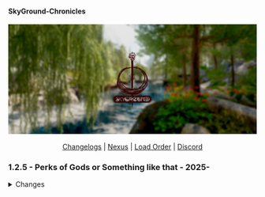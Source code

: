 #### SkyGround-Chronicles

![](https://github.com/ItzIvy05/SkyGround-Chronicles/blob/main/Resources/5.png)

<p align="center">
  <a href="https://github.com/ItzIvy05/SkyGround-Chronicles/blob/main/CHANGELOG.md">Changelogs</a> |
  <a href="https://www.nexusmods.com/skyrimspecialedition/mods/147012">Nexus</a> |
  <a href="https://loadorderlibrary.com/lists/skyground-chronicles-2">Load Order</a> |
  <a href="https://discord.gg/FB62v6whbh">Discord</a>
</p>


### 1.2.5 - Perks of Gods or Something like that - 2025-
<Details>
   <summary>Changes</summary>
   
#### New Additions
- [Loading Menu Overhaul](https://www.nexusmods.com/skyrimspecialedition/mods/149874)
- [Nightgate Inn Revived](https://www.nexusmods.com/skyrimspecialedition/mods/121244)
- [MCO - First Person Patch](https://www.nexusmods.com/skyrimspecialedition/mods/113670)
- [Vanaheimr Mountains - 4K (Main Profile only)](https://www.nexusmods.com/skyrimspecialedition/mods/115471)
- [Savior's Hide Replacer 2](https://www.nexusmods.com/skyrimspecialedition/mods/129638)
- [LOD Unloading Bug Fix (Adding it back with custom script tweaks)](https://www.nexusmods.com/skyrimspecialedition/mods/61251)
- [Sonderbains Steady On Stepping - 3BA (3BBB) Bodyslide Presets](https://www.nexusmods.com/skyrimspecialedition/mods/156243)
- [Magicka Surge - A Magicka Spell Mod](https://www.nexusmods.com/skyrimspecialedition/mods/121513)
- [Ivy Stendarr Beacon Overhaul](https://www.nexusmods.com/skyrimspecialedition/mods/156160)
- [Skyland High Hrothgar - Complex Parallax Textures](https://www.nexusmods.com/skyrimspecialedition/mods/43041)
- [Love Is In The Air - Dynamic NPC Marriages](https://www.nexusmods.com/skyrimspecialedition/mods/155836)
- [Riften Extension - Southwoods District](https://www.nexusmods.com/skyrimspecialedition/mods/47074)


**Body/NPC Replacers**
- [AshThorn - WeelBones' Irileth Overhaul]()
- [Female Hands Redone]()
- [Xelzaz - Custom Fully Voiced Argonian Telvanni Follower]()
- [Lulu's Xelzaz - Xelzaz Visual replacer]()
- [Requiem - Xelzaz]()
- [LoreBox - Item and Spell Tooltips]()
- [Requiem Armor Insight]()
- [Nilheim - Misc Quest Expansion]()
- [Smooth Cancel Attack]()
- [Better Reach Trees]()
- [Floating Subtitles]()
- [Beards by Hvergelmir]()
- [Beards by Hvergelmir for High Poly Head]()
- [Beards of Power]()
- [Beards of Power - 3D Real beards]()
- [Better Reach Trees - Majestic Mountains Complex Material Patch]()
- [Skyrim Souls RE - Updated]()
- [LDD - Detail Makeup - HPH]()
- [Skyrim Cut Content Restoration]()
- [Tomato's Riften and Ratway]()
- [Grand Solitude - The Walls of High King Erling]()
- [Grand Solitude Patch Collection]()
- [Grand Solitude - C.O.I.N. Bank Exchange]()
- [Drengin's Blue Palace Terrace. Renewed version]()
- [Valhalla Bridges (Meshes only)]()
- [Windhelm Walkway]()
- [Solstheim Fantasy Paper Map for FWMF]()

#### Removed
- [Dxvk Async ENB Injector]()
- [Don't Stay in The Water (Does not really work with 1170 and kinda cause errors)]()
- [Skyland - High Hrothgar - Parallax]()
- [Little Witch Taeka Elixi]()
- [Celestine]()
- [Contextual Crosshair]()
- [Contextual Crosshair - Crosshair and Detection Meter Fix]()
- [Happy Little Tree - High Quality Ivy Replacer Addon (I know it looks cool but Performance profile is Performance profile)]()
- [SkyParkour v2 - Invisible Markers]()
- [Thuldor's Ivarstead and Its patches]()
- [Thuldor's Ivarstead - Botox Patch]()
- [Ivarstead Well Addon Integrated into Thuldor's Ivarstead with Notice Board]()
- [Ivy Ivarstead Well With CotN Roof for Thuldor's Ivarstead]()
- [Cancel Attack for MCO-ADXP]()

#### Updated
- [Domino SMP to 3BA]()
- [Alternate Perspective - TrueHUD Compatibility Fix]()
- [SSE Engine Fixes (SKSE Plugin)]()
- [KreatE]()
- [ENB Extender for Skyrim]()
- [Snazzy Location Resources]()
- [Snazzy Dawnstar AIO]()
- [Snazzy Morthal AIO]()
- [COTN Dawnstar Patch Collection (RERUN)]()
- [Northern Roads - Collision and Placement Fix - Meshes]()
- [OnMagicEffectApply Replacer Effective - Skyrim Extended Cut S-and-S]()
- [Psychopatchist Purgatory]()
- [Unofficial Skyrim Special Edition Patch - USSEP]()
- [Comprehensive Attack Rate Patch - SKSE]()
- [Vanaheimr Landscapes - AIO]()
- [Camping Modular Expansion]()
- [Water for ENB]()
- [Sovngarde Portal Requirements (SPR)]()
- [Enhanced Rocks and Mountains - Addon]()
- [Majestic Landscapes or Vanaheimr AIO]()
- [Bounty Hunter - Bounty Perks]()
- [SkyParkour v3 - Procedural Parkour Framework (SPPF)]()
- [The Gildergreen Grows]()
- [Alt-Tab Stuck Key Fix NG]()
- [B612 - little asteroid of useful UI components]()
- [Biggie Traits]()
- [Biggie Traits - Requiem]()
- [H.O.A. - Hyperspecific Occlusion Addon]()
- [JK's Tel Mithryn Patch Collection]()
- [Snazzy Interiors Patch Collection]()
- [Modding My Business (M.M.B)]()
- [Diverse NPC Movesets]()
- [Experience]()
- [Particle Patch]()
- [Ivy Riverwood Overhaul]()

#### Fixes
- [Flagged all Light Bulb as Portal Strict]()
- [Fixed Bounty Hunter Perks]()
- [Fixed missing and broken animations for NPC]()
- [Fixed some NR seams]()
- [Removed some tress clipping to stuff]()
- [Fixed broken ImpExtTowershell Mesh]()

#### Changes
- [Full Knapsacks Loot overhaul now its more interesting]()
</Details>